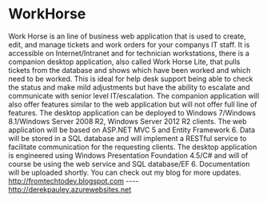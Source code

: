 WorkHorse
=========

Work Horse is an line of business web application that is used to create, edit, and manage tickets and work orders for your companys IT staff. It is accessible on Internet/Intranet and for technician workstations, there is a companion desktop application, also called Work Horse Lite, that pulls tickets from the database and shows which have been worked and which need to be worked. This is ideal for help desk support being able to check the status and make mild adjustments but have the ability to escalate and communicate with senior level IT/escalation. The companion application will also offer features similar to the web application but will not offer full line of features. The desktop application can be deployed to Windows 7/Windows 8.1/Windows Server 2008 R2, Windows Server 2012 R2 clients. The web application will be based on ASP.NET MVC 5 and Entity Framework 6. Data will be stored in a SQL database and will implement a RESTful service to facilitate communication for the requesting clients. The desktop application is engineered using Windows Presentation Foundation 4.5/C# and will of course be using the web service and SQL database/EF 6. Documentation will be uploaded shortly. You can check out my blog for more updates. http://fromtechtodev.blogspot.com ---- http://derekpauley.azurewebsites.net
